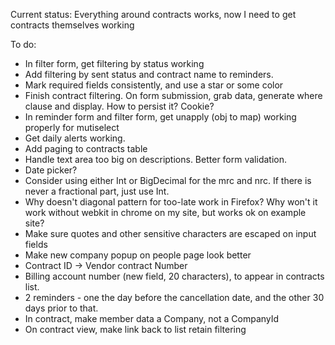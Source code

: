 Current status: Everything around contracts works, now I need to get contracts themselves working

To do:

* In filter form, get filtering by status working
* Add filtering by sent status and contract name to reminders.
* Mark required fields consistently, and use a star or some color
* Finish contract filtering. On form submission, grab data, generate where clause and display. How to persist it? Cookie?
* In reminder form and filter form, get unapply (obj to map) working properly for mutiselect
* Get daily alerts working.
* Add paging to contracts table
* Handle text area too big on descriptions. Better form validation.
* Date picker?
* Consider using either Int or BigDecimal for the mrc and nrc. If there is never a fractional part, just use Int.
* Why doesn't diagonal pattern for too-late work in Firefox? Why won't it work without webkit in chrome on my site, but works ok on example site?
* Make sure quotes and other sensitive characters are escaped on input fields
* Make new company popup on people page look better
* Contract ID -> Vendor contract Number
* Billing account number (new field, 20 characters), to appear in contracts list.
* 2 reminders - one the day before the cancellation date, and the other 30 days prior to that.
* In contract, make member data a Company, not a CompanyId
* On contract view, make link back to list retain filtering
